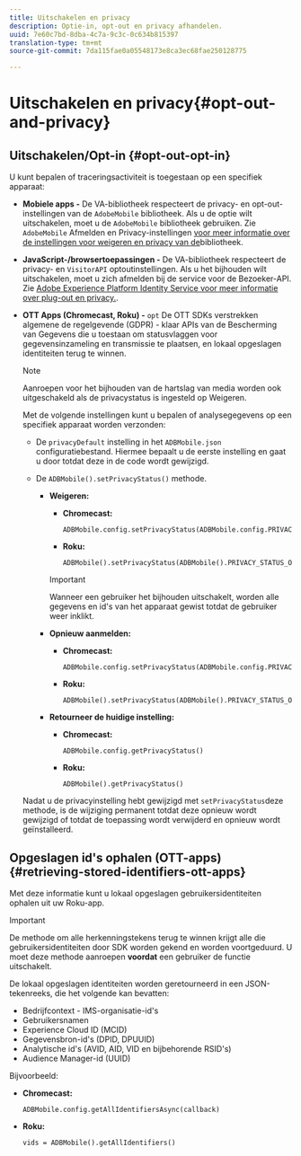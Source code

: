```yaml
---
title: Uitschakelen en privacy
description: Optie-in, opt-out en privacy afhandelen.
uuid: 7e60c7bd-8dba-4c7a-9c3c-0c634b815397
translation-type: tm+mt
source-git-commit: 7da115fae0a05548173e8ca3ec68fae250128775

---
```



# Uitschakelen en privacy{#opt-out-and-privacy}

## Uitschakelen/Opt-in {#opt-out-opt-in}

U kunt bepalen of traceringsactiviteit is toegestaan op een specifiek apparaat:

* **Mobiele apps -** De VA-bibliotheek respecteert de privacy- en opt-out-instellingen van de `AdobeMobile` bibliotheek. Als u de optie wilt uitschakelen, moet u de `AdobeMobile` bibliotheek gebruiken. Zie `AdobeMobile` Afmelden en Privacy-instellingen [voor meer informatie over de instellingen voor weigeren en privacy van de](https://docs.adobe.com/content/help/en/mobile-services/android/gdpr-privacy-android/privacy.html)bibliotheek.
* **JavaScript-/browsertoepassingen -** De VA-bibliotheek respecteert de privacy- en `VisitorAPI` optoutinstellingen. Als u het bijhouden wilt uitschakelen, moet u zich afmelden bij de service voor de Bezoeker-API. Zie [Adobe Experience Platform Identity Service voor meer informatie over plug-out en privacy.](https://marketing.adobe.com/resources/help/en_US/mcvid/).
* **OTT Apps (Chromecast, Roku) -** `opt` De OTT SDKs verstrekken algemene de regelgevende (GDPR) - klaar APIs van de Bescherming van Gegevens die u toestaan om statusvlaggen voor gegevensinzameling en transmissie te plaatsen, en lokaal opgeslagen identiteiten terug te winnen.

   >[!NOTE]
   >
   >Aanroepen voor het bijhouden van de hartslag van media worden ook uitgeschakeld als de privacystatus is ingesteld op Weigeren.

   Met de volgende instellingen kunt u bepalen of analysegegevens op een specifiek apparaat worden verzonden:

   * De `privacyDefault` instelling in het `ADBMobile.json` configuratiebestand. Hiermee bepaalt u de eerste instelling en gaat u door totdat deze in de code wordt gewijzigd.

   * De `ADBMobile().setPrivacyStatus()` methode.

      * **Weigeren:**

         * **Chromecast:**

            ```
            ADBMobile.config.setPrivacyStatus(ADBMobile.config.PRIVACY_STATUS_OPT_OUT)
            ```

         * **Roku:**

            ```
            ADBMobile().setPrivacyStatus(ADBMobile().PRIVACY_STATUS_OPT_OUT)
            ```
         >[!IMPORTANT]
         >
         >Wanneer een gebruiker het bijhouden uitschakelt, worden alle gegevens en id&#39;s van het apparaat gewist totdat de gebruiker weer inklikt.

      * **Opnieuw aanmelden:**

         * **Chromecast:**

            ```
            ADBMobile.config.setPrivacyStatus(ADBMobile.config.PRIVACY_STATUS_OPT_IN)
            ```

         * **Roku:**

            ```
            ADBMobile().setPrivacyStatus(ADBMobile().PRIVACY_STATUS_OPT_IN)
            ```
      * **Retourneer de huidige instelling:**

         * **Chromecast:**

            ```
            ADBMobile.config.getPrivacyStatus()
            ```

         * **Roku:**

            ```
            ADBMobile().getPrivacyStatus()
            ```
   Nadat u de privacyinstelling hebt gewijzigd met `setPrivacyStatus`deze methode, is de wijziging permanent totdat deze opnieuw wordt gewijzigd of totdat de toepassing wordt verwijderd en opnieuw wordt geïnstalleerd.

## Opgeslagen id&#39;s ophalen (OTT-apps) {#retrieving-stored-identifiers-ott-apps}

Met deze informatie kunt u lokaal opgeslagen gebruikersidentiteiten ophalen uit uw Roku-app.

>[!IMPORTANT]
>
>De methode om alle herkenningstekens terug te winnen krijgt alle die gebruikersidentiteiten door SDK worden gekend en worden voortgeduurd. U moet deze methode aanroepen **voordat** een gebruiker de functie uitschakelt.

De lokaal opgeslagen identiteiten worden geretourneerd in een JSON-tekenreeks, die het volgende kan bevatten:

* Bedrijfcontext - IMS-organisatie-id&#39;s
* Gebruikersnamen
* Experience Cloud ID (MCID)
* Gegevensbron-id&#39;s (DPID, DPUUID)
* Analytische id&#39;s (AVID, AID, VID en bijbehorende RSID&#39;s)
* Audience Manager-id (UUID)

Bijvoorbeeld:

* **Chromecast:**

   ```
   ADBMobile.config.getAllIdentifiersAsync(callback)
   ```

* **Roku:**

   ```
   vids = ADBMobile().getAllIdentifiers()
   ```


